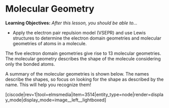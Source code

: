 <div style="float:right;margin:auto"><ebook-button title="Molecular Geometry" link="https://genchem.science.psu.edu/08-3-molecular-shapes
"></ebook-button></div>


# Molecular Geometry

**Learning Objectives:** _After this lesson, you should be able to…_
* Apply the electron pair repulsion model (VSEPR) and use Lewis structures to determine the electron domain geometries and molecular geometries of atoms in a molecule.




The five electron domain geometries give rise to 13 molecular geometries.  The molecular geometry describes the shape of the molecule considering only the bonded atoms.

A summary of the molecular geometries is shown below.  The names describe the shapes, so focus on looking for the shape as described by the name.  This will help you recognize them!

[ciscode|rev=1|tool=elmsmedia|item=3514|entity_type=node|render=display_mode|display_mode=image__left__lightboxed]

<houck-math> </houck-math>